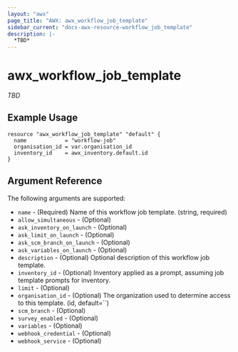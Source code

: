 ```yaml
---
layout: "awx"
page_title: "AWX: awx_workflow_job_template"
sidebar_current: "docs-awx-resource-workflow_job_template"
description: |-
  *TBD*
---
```


# awx_workflow_job_template

*TBD*

## Example Usage

```hcl
resource "awx_workflow_job_template" "default" {
  name            = "workflow-job"
  organisation_id = var.organisation_id
  inventory_id    = awx_inventory.default.id
}
```

## Argument Reference

The following arguments are supported:

* `name` - (Required) Name of this workflow job template. (string, required)
* `allow_simultaneous` - (Optional) 
* `ask_inventory_on_launch` - (Optional) 
* `ask_limit_on_launch` - (Optional) 
* `ask_scm_branch_on_launch` - (Optional) 
* `ask_variables_on_launch` - (Optional) 
* `description` - (Optional) Optional description of this workflow job template.
* `inventory_id` - (Optional) Inventory applied as a prompt, assuming job template prompts for inventory.
* `limit` - (Optional) 
* `organisation_id` - (Optional) The organization used to determine access to this template. (id, default=``)
* `scm_branch` - (Optional) 
* `survey_enabled` - (Optional) 
* `variables` - (Optional) 
* `webhook_credential` - (Optional) 
* `webhook_service` - (Optional) 

